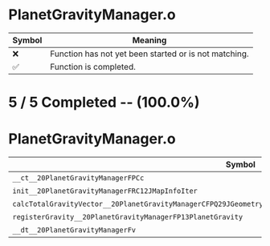 # PlanetGravityManager.o
| Symbol | Meaning 
| ------------- | ------------- 
| :x: | Function has not yet been started or is not matching. 
| :white_check_mark: | Function is completed. 


# 5 / 5 Completed -- (100.0%)
# PlanetGravityManager.o
| Symbol | Decompiled? |
| ------------- | ------------- |
| `__ct__20PlanetGravityManagerFPCc` | :white_check_mark: |
| `init__20PlanetGravityManagerFRC12JMapInfoIter` | :white_check_mark: |
| `calcTotalGravityVector__20PlanetGravityManagerCFPQ29JGeometry8TVec3<f>P11GravityInfoRCQ29JGeometry8TVec3<f>UlUl` | :white_check_mark: |
| `registerGravity__20PlanetGravityManagerFP13PlanetGravity` | :white_check_mark: |
| `__dt__20PlanetGravityManagerFv` | :white_check_mark: |
